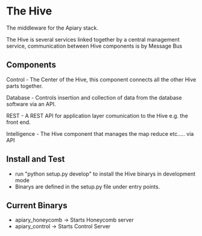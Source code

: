 The Hive
========

The middleware for the Apiary stack. 

The Hive is several services linked together by a central management service, communication between Hive components is by Message Bus

Components
----------

Control - The Center of the Hive, this component connects all the other Hive parts together.

Database - Controls insertion and collection of data from the database software via an API.

REST - A REST API for application layer comunication to the Hive e.g. the front end.

Intelligence - The Hive component that manages the map reduce etc..... via API

Install and Test
----------------

* run "python setup.py develop" to install the Hive binarys in development mode 
* Binarys are defined in the setup.py file under entry points.

Current Binarys
---------------

* apiary_honeycomb -> Starts Honeycomb server
* apiary_control -> Starts Control Server
